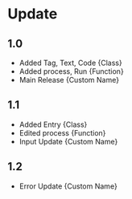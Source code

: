 # Update
## 1.0
- Added Tag, Text, Code {Class}
- Added process, Run {Function}
- Main Release {Custom Name}

## 1.1
- Added Entry {Class}
- Edited process {Function}
- Input Update {Custom Name}

## 1.2
- Error Update {Custom Name}